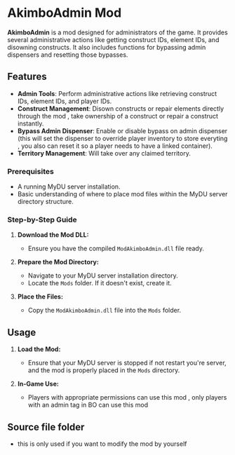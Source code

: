 
# AkimboAdmin Mod

**AkimboAdmin** is a mod designed for administrators of the game. It provides several administrative actions like getting construct IDs, element IDs, and disowning constructs. It also includes functions for bypassing admin dispensers and resetting those bypasses.

## Features

- **Admin Tools**: Perform administrative actions like retrieving construct IDs, element IDs, and player IDs.
- **Construct Management**: Disown constructs or repair elements directly through the mod , take ownership of a construct or repair a construct instantly.
- **Bypass Admin Dispenser**: Enable or disable bypass on admin dispenser (this will set the dispenser to override player inventory to store everyting , you also can reset it so a player needs to have a linked container).
- **Territory Management**: Will take over any claimed territory. 

### Prerequisites

- A running MyDU server installation.
- Basic understanding of where to place mod files within the MyDU server directory structure.

### Step-by-Step Guide

1. **Download the Mod DLL:**
   - Ensure you have the compiled `ModAkimboAdmin.dll` file ready.

2. **Prepare the Mod Directory:**
   - Navigate to your MyDU server installation directory.
   - Locate the `Mods` folder. If it doesn't exist, create it.

3. **Place the Files:**
   - Copy the `ModAkimboAdmin.dll` file into the `Mods` folder.

## Usage

1. **Load the Mod:**
   - Ensure that your MyDU server is stopped if not restart you're server, and the mod is properly placed in the `Mods` directory.
   
2. **In-Game Use:**
   - Players with appropriate permissions can use this mod , only players with an admin tag in BO can use this mod

## Source file folder

- this is only used if you want to modify the mod by yourself